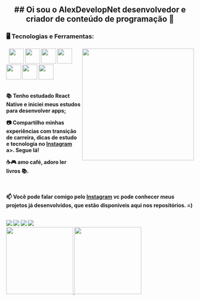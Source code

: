 
<h2 align="center"> ## Oi sou o <strong> AlexDevelopNet<strong/> desenvolvedor e criador de conteúdo de programação 👋</h2>




### 🖥️ Tecnologias e Ferramentas: 
<img width="300px" align="right" src="https://lh3.googleusercontent.com/Xm3msVC3gBWyguIhWJKidc4LaVW6TG2mGQau7RWEt2UIZYl4gciygdpZfcPb5oBKZce4Vcs15uLbi6POyL34CfzhsAjMeIOETHpOYJjAXn4M8B5C8gzn_5qrqIn2m2a6IlElQ9XisZTWMiKKpd4iMMU9fU6vp3lzcaygO5RL0j-eD5-Fs-Qs3k2C3O_e9uSAzh9HVgK9qzDFg5ttO2ImYSqWCyFG7x6_T7cptf4iMV9aJlAwlStQOn1WY9LJQymNyWK2A2qbtUB79H_RRl-35i2Mv_Nmn2mOD_FBU1LFSIcF2G5Dxw-mQSvN3aY25IWfoIwVHzVkCtpu36JLx3xwuvuci6oRRSoakVOBfNxHZUZogZPNVU3h2RGvft3eERNZsRiGeAF5-me0LDIvFb1I2FAWcC20LkwPsYI9X_C4tyU-Rz1V27bfroiXTL_bB0WglPtdgf7Sm1ZJqpy-50JNWIhAwgMTCCRH0Qbgjf1bmdzq17qIHRUPry-_jj5zd3e2ENBhUqgX1CUXAPcMDY6Kdv2HKy_x4Mq8ybfh2mro4Yu5-FAuJs3r2Kc_YczYc6OajnSi1uT051wqU2E-IfPHOqz0kMxURBoe8cO6vtUR6k2zhiLvk5GOryOgjczYM-vNpszqx3hTnReQG4GKkuGHNNF5R6oKsuJIExJQ0E5X_B-YHZDFekBq9WY8xCscP2Hi2xS6HWaxPj3f9Qr8iBdZWv7tFFL1NB2-y4dgPdN7KBt4NzVIdUEgTCaceFBJMsILP4SL6ooTybYagBi-ImrVPTrWpxW20TUvbS3RYTVRDObG7eVP4AIANZZWIZHvQhHqHkks3B0xn3kJMLStnepBmygatk61-x2E-QuQ8UnKNtB6CvjGztslMp9ukKmCsdPeF-1lSu9aThJm4O3K2-q524_qvj_YdrYNmG2RtrtJ-CkTeGh7sbA_F0IjDPr2YPHXmPJMidibyNfUKtDtlVUu=w425-h638-s-no?authuser=0">
<code> <img src="https://cdn.jsdelivr.net/gh/devicons/devicon/icons/dot-net/dot-net-original.svg" width="40" height="40"/></code>
<code><img src="https://cdn.jsdelivr.net/gh/devicons/devicon/icons/csharp/csharp-original.svg" width="40" height="40"/></code>
<code><img src="https://cdn.jsdelivr.net/gh/devicons/devicon/icons/dotnetcore/dotnetcore-original.svg" width="40" height="40"/></code>
<code><img src="https://cdn.jsdelivr.net/gh/devicons/devicon/icons/azure/azure-original.svg" width="40" height="40"/></code>
<code><img src="https://cdn.jsdelivr.net/gh/devicons/devicon/icons/git/git-original.svg" width="40" height="40"/></code>
<code><img src="https://cdn.jsdelivr.net/gh/devicons/devicon/icons/angularjs/angularjs-original.svg" width="40" height="40"/></code>
<code><img src="https://cdn.jsdelivr.net/gh/devicons/devicon/icons/react/react-original.svg" width="40" height="40"/></code>
 


</br>
</br>
<div display="inline-block">

 <p align="left">📚 Tenho estudado React Native e iniciei meus estudos para desenvolver apps;</p>
 <p align="left">📷 Compartilho minhas experiências com transição de carreira, dicas de estudo e tecnologia no <a href="https://www.instagram.com/anfsusax">Instagram</a> a>. Segue lá!</p>
 <p align="left">☕🎮 amo café, adoro ler livros 📚.</p>
</div>
  
</br>

📫 Você pode falar comigo pelo [Instagram](https://www.instagram.com/anfsusax) vc pode conhecer meus projetos já desenvolvidos, que estão disponíveis aqui nos repositórios. =)

</br>

  <div dir="auto"> 
  <a href="https://www.youtube.com/channel/UCXpdgdfF92RqvSytlx2LSKw" rel="nofollow">
    <img src="https://camo.githubusercontent.com/d79c5549652f9c7690992eb49571d216a70a480681561cbd93bfbfc77c491e54/68747470733a2f2f696d672e736869656c64732e696f2f62616467652f596f75547562652d4646303030303f7374796c653d666f722d7468652d6261646765266c6f676f3d796f7574756265266c6f676f436f6c6f723d7768697465" data-canonical-src="https://img.shields.io/badge/YouTube-FF0000?style=for-the-badge&amp;logo=youtube&amp;logoColor=white" style="max-width: 100%;"></a>
  <a href="https://instagram.com/anfsusax" rel="nofollow">
    <img src="https://camo.githubusercontent.com/acaa286597b43c96dc02b69b90de15a65c52063e31835b763a061cc815f64bac/68747470733a2f2f696d672e736869656c64732e696f2f62616467652f2d496e7374616772616d2d2532334534343035463f7374796c653d666f722d7468652d6261646765266c6f676f3d696e7374616772616d266c6f676f436f6c6f723d7768697465" data-canonical-src="https://img.shields.io/badge/-Instagram-%23E4405F?style=for-the-badge&amp;logo=instagram&amp;logoColor=white" style="max-width: 100%;"></a> 
  <a href="mailto:alexdevelopnet@gmail.com"><img src="https://camo.githubusercontent.com/927d6b3961fa048ff7303daf291cb5869dfa25018997cf8c1373c2f6a85b1458/68747470733a2f2f696d672e736869656c64732e696f2f62616467652f2d476d61696c2d2532333333333f7374796c653d666f722d7468652d6261646765266c6f676f3d676d61696c266c6f676f436f6c6f723d7768697465" data-canonical-src="https://img.shields.io/badge/-Gmail-%23333?style=for-the-badge&amp;logo=gmail&amp;logoColor=white" style="max-width: 100%;"></a>
  <a href="https://www.linkedin.com/in/alex-feitoza-6056a5237" rel="nofollow">
    <img src="https://camo.githubusercontent.com/c00f87aeebbec37f3ee0857cc4c20b21fefde8a96caf4744383ebfe44a47fe3f/68747470733a2f2f696d672e736869656c64732e696f2f62616467652f2d4c696e6b6564496e2d2532333030373742353f7374796c653d666f722d7468652d6261646765266c6f676f3d6c696e6b6564696e266c6f676f436f6c6f723d7768697465" data-canonical-src="https://img.shields.io/badge/-LinkedIn-%230077B5?style=for-the-badge&amp;logo=linkedin&amp;logoColor=white" style="max-width: 100%;">
  </a> 
</div>
 
<a href="https://github.com/alexdevelopnet">
  <img height="180em" src="https://github-readme-stats-eight-theta.vercel.app/api?username=jeniblodev&show_icons=true&theme=algolia&include_all_commits=true&count_private=true"/>
  <img height="180em" src="https://github-readme-stats-eight-theta.vercel.app/api/top-langs/?username=alexdevelopnet&layout=compact&langs_count=8&theme=algolia"/>
</a>
  
